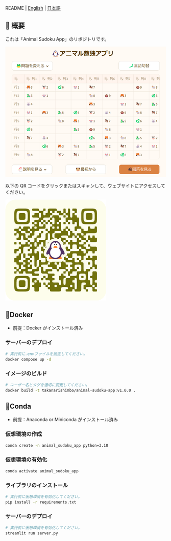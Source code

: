 README | [English](/readme/readme_en.md) | [日本語](/readme/readme_jp.md)

## 🐧 概要

これは「Animal Sudoku App」のリポジトリです。

![About WebSite](/images/about_animal_sudoku_app_jp.png)

以下の QR コードをクリックまたはスキャンして、ウェブサイトにアクセスしてください。

[![QR-Code of WebSite](/images/qr_code_animal_sudoku_app.png)](https://animal-sudoku-app.streamlit.app/)

## 🐋Docker

- 前提：Docker がインストール済み

### サーバーのデプロイ

```bash
# 実行前に.envファイルを設定してください。
docker compose up -d
```

### イメージのビルド

```bash
# ユーザー名とタグを適切に変更してください。
docker build -t takanarishimbo/animal-sudoku-app:v1.0.0 .
```

## 🐍Conda

- 前提：Anaconda or Miniconda がインストール済み

### 仮想環境の作成

```bash
conda create -n animal_sudoku_app python=3.10
```

### 仮想環境の有効化

```bash
conda activate animal_sudoku_app
```

### ライブラリのインストール

```bash
# 実行前に仮想環境を有効化してください。
pip install -r requirements.txt
```

### サーバーのデプロイ

```bash
# 実行前に仮想環境を有効化してください。
streamlit run server.py
```

